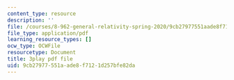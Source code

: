 ```yaml
---
content_type: resource
description: ''
file: /courses/8-962-general-relativity-spring-2020/9cb27977551aade8f7121d257bfe82da_ZqF-7bjnzCU.pdf
file_type: application/pdf
learning_resource_types: []
ocw_type: OCWFile
resourcetype: Document
title: 3play pdf file
uid: 9cb27977-551a-ade8-f712-1d257bfe82da
---
```

